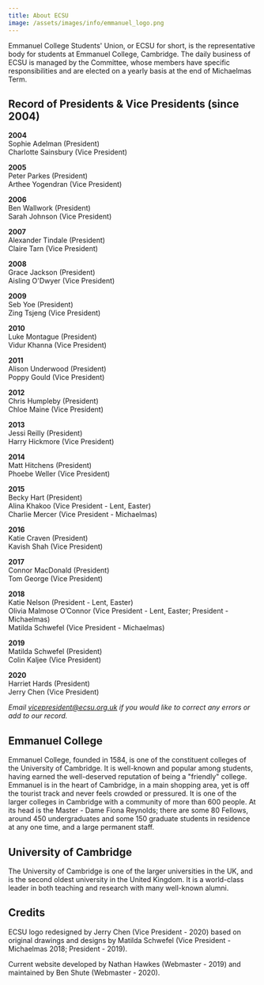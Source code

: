 ```yaml
---
title: About ECSU
image: /assets/images/info/emmanuel_logo.png
---
```

Emmanuel College Students' Union, or ECSU for short, is the representative body for students at Emmanuel College, Cambridge. The daily business of ECSU is managed by the Committee, whose members have specific responsibilities and are elected on a yearly basis at the end of Michaelmas Term.

## Record of Presidents & Vice Presidents (since 2004)

**2004**\
Sophie Adelman (President)\
Charlotte Sainsbury (Vice President)

**2005**\
Peter Parkes (President)\
Arthee Yogendran (Vice President)

**2006**\
Ben Wallwork (President)\
Sarah Johnson (Vice President)

**2007**\
Alexander Tindale (President)\
Claire Tarn (Vice President)

**2008**\
Grace Jackson (President)\
Aisling O'Dwyer (Vice President)

**2009**\
Seb Yoe (President)\
Zing Tsjeng (Vice President)

**2010**\
Luke Montague (President)\
Vidur Khanna (Vice President)

**2011**\
Alison Underwood (President)\
Poppy Gould (Vice President)

**2012**\
Chris Humpleby (President)\
Chloe Maine (Vice President)

**2013**\
Jessi Reilly (President)\
Harry Hickmore (Vice President)

**2014**\
Matt Hitchens (President)\
Phoebe Weller (Vice President)

**2015**\
Becky Hart (President)\
Alina Khakoo (Vice President - Lent, Easter)\
Charlie Mercer (Vice President - Michaelmas)

**2016**\
Katie Craven (President)\
Kavish Shah (Vice President)

**2017**\
Connor MacDonald (President)\
Tom George (Vice President)

**2018**\
Katie Nelson (President - Lent, Easter)\
Olivia Malmose O’Connor (Vice President - Lent, Easter; President - Michaelmas)\
Matilda Schwefel (Vice President - Michaelmas)

**2019**\
Matilda Schwefel (President)\
Colin Kaljee (Vice President)

**2020**\
Harriet Hards (President)\
Jerry Chen (Vice President)

_Email vicepresident@ecsu.org.uk if you would like to correct any errors or add to our record._

## Emmanuel College

Emmanuel College, founded in 1584, is one of the constituent colleges of the University of Cambridge. It is well-known and popular among students, having earned the well-deserved reputation of being a "friendly" college. Emmanuel is in the heart of Cambridge, in a main shopping area, yet is off the tourist track and never feels crowded or pressured. It is one of the larger colleges in Cambridge with a community of more than 600 people. At its head is the Master - Dame Fiona Reynolds; there are some 80 Fellows, around 450 undergraduates and some 150 graduate students in residence at any one time, and a large permanent staff.

## University of Cambridge

The University of Cambridge is one of the larger universities in the UK, and is the second oldest university in the United Kingdom. It is a world-class leader in both teaching and research with many well-known alumni.

## Credits

ECSU logo redesigned by Jerry Chen (Vice President - 2020) based on original drawings and designs by Matilda Schwefel (Vice President - Michaelmas 2018; President - 2019). 

Current website developed by Nathan Hawkes (Webmaster - 2019) and maintained by Ben Shute (Webmaster - 2020).
